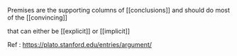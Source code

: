 Premises are the supporting columns of [[conclusions]] and should do most of the [[convincing]] 

that can either be [[explicit]] or [[implicit]]

Ref :
https://plato.stanford.edu/entries/argument/